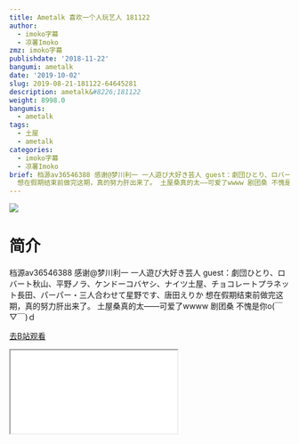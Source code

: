 ```yaml
---
title: Ametalk 喜欢一个人玩艺人 181122
author:
  - imoko字幕
  - 凉薯Imoko
zmz: imoko字幕
publishdate: '2018-11-22'
bangumi: ametalk
date: '2019-10-02'
slug: 2019-08-21-181122-64645281
description: ametalk&#8226;181122
weight: 8998.0
bangumis:
  - ametalk
tags:
  - 土屋
  - ametalk
categories:
  - imoko字幕
  - 凉薯Imoko
brief: 档源av36546388 感谢@梦川利一 一人遊び大好き芸人 guest：劇団ひとり、ロバート秋山、平野ノラ、ケンドーコバヤシ、ナイツ土屋、チョコレートプラネット長田、パーパー・三人合わせて星野です、唐田えりか
  想在假期结束前做完这期，真的努力肝出来了。 土屋桑真的太——可爱了wwww 剧团桑 不愧是你o(￣▽￣)ｄ
---
```

![](https://raw.githubusercontent.com/tcgriffith/owaraisite/master/static/tmpimg/4df77b21eaeb138531a78feddc3ac8394ec7a9c6.jpg.480.jpg)
# 简介  
档源av36546388 感谢@梦川利一
一人遊び大好き芸人
guest：劇団ひとり、ロバート秋山、平野ノラ、ケンドーコバヤシ、ナイツ土屋、チョコレートプラネット長田、パーパー・三人合わせて星野です、唐田えりか
想在假期结束前做完这期，真的努力肝出来了。
土屋桑真的太——可爱了wwww  剧团桑 不愧是你o(￣▽￣)ｄ  

[去B站观看](https://www.bilibili.com/video/av64645281/)
<div class ="resp-container"><iframe class="testiframe" src="//player.bilibili.com/player.html?aid=64645281"", scrolling="no", allowfullscreen="true" > </iframe></div> 
